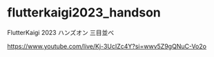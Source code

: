 # flutterkaigi2023_handson

FlutterKaigi 2023 ハンズオン 三目並べ

https://www.youtube.com/live/Kj-3UcIZc4Y?si=wwv5Z9gQNuC-Vo2o
